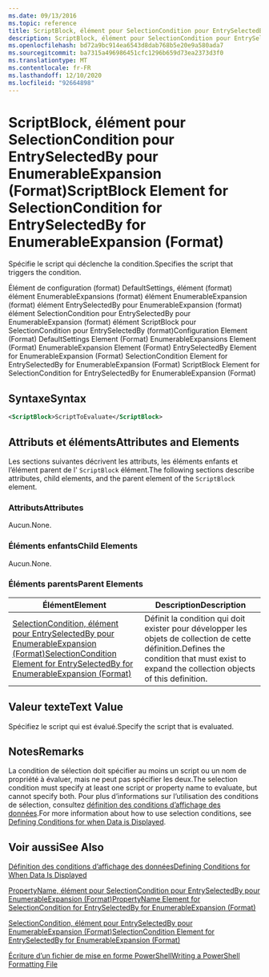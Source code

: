 ```yaml
---
ms.date: 09/13/2016
ms.topic: reference
title: ScriptBlock, élément pour SelectionCondition pour EntrySelectedBy pour EnumerableExpansion (Format)
description: ScriptBlock, élément pour SelectionCondition pour EntrySelectedBy pour EnumerableExpansion (Format)
ms.openlocfilehash: bd72a9bc914ea6543d8dab768b5e20e9a580ada7
ms.sourcegitcommit: ba7315a496986451cfc1296b659d73ea2373d3f0
ms.translationtype: MT
ms.contentlocale: fr-FR
ms.lasthandoff: 12/10/2020
ms.locfileid: "92664898"
---
```

# <a name="scriptblock-element-for-selectioncondition-for-entryselectedby-for-enumerableexpansion-format"></a><span data-ttu-id="06f76-103">ScriptBlock, élément pour SelectionCondition pour EntrySelectedBy pour EnumerableExpansion (Format)</span><span class="sxs-lookup"><span data-stu-id="06f76-103">ScriptBlock Element for SelectionCondition for EntrySelectedBy for EnumerableExpansion (Format)</span></span>

<span data-ttu-id="06f76-104">Spécifie le script qui déclenche la condition.</span><span class="sxs-lookup"><span data-stu-id="06f76-104">Specifies the script that triggers the condition.</span></span>

<span data-ttu-id="06f76-105">Élément de configuration (format) DefaultSettings, élément (format) élément EnumerableExpansions (format) élément EnumerableExpansion (format) élément EntrySelectedBy pour EnumerableExpansion (format) élément SelectionCondition pour EntrySelectedBy pour EnumerableExpansion (format) élément ScriptBlock pour SelectionCondition pour EntrySelectedBy (format)</span><span class="sxs-lookup"><span data-stu-id="06f76-105">Configuration Element (Format) DefaultSettings Element (Format) EnumerableExpansions Element (Format) EnumerableExpansion Element (Format) EntrySelectedBy Element for EnumerableExpansion (Format) SelectionCondition Element for EntrySelectedBy for EnumerableExpansion (Format) ScriptBlock Element for SelectionCondition for EntrySelectedBy for EnumerableExpansion (Format)</span></span>

## <a name="syntax"></a><span data-ttu-id="06f76-106">Syntaxe</span><span class="sxs-lookup"><span data-stu-id="06f76-106">Syntax</span></span>

```xml
<ScriptBlock>ScriptToEvaluate</ScriptBlock>
```

## <a name="attributes-and-elements"></a><span data-ttu-id="06f76-107">Attributs et éléments</span><span class="sxs-lookup"><span data-stu-id="06f76-107">Attributes and Elements</span></span>

<span data-ttu-id="06f76-108">Les sections suivantes décrivent les attributs, les éléments enfants et l’élément parent de l' `ScriptBlock` élément.</span><span class="sxs-lookup"><span data-stu-id="06f76-108">The following sections describe attributes, child elements, and the parent element of the `ScriptBlock` element.</span></span>

### <a name="attributes"></a><span data-ttu-id="06f76-109">Attributs</span><span class="sxs-lookup"><span data-stu-id="06f76-109">Attributes</span></span>

<span data-ttu-id="06f76-110">Aucun.</span><span class="sxs-lookup"><span data-stu-id="06f76-110">None.</span></span>

### <a name="child-elements"></a><span data-ttu-id="06f76-111">Éléments enfants</span><span class="sxs-lookup"><span data-stu-id="06f76-111">Child Elements</span></span>

<span data-ttu-id="06f76-112">Aucun.</span><span class="sxs-lookup"><span data-stu-id="06f76-112">None.</span></span>

### <a name="parent-elements"></a><span data-ttu-id="06f76-113">Éléments parents</span><span class="sxs-lookup"><span data-stu-id="06f76-113">Parent Elements</span></span>

|<span data-ttu-id="06f76-114">Élément</span><span class="sxs-lookup"><span data-stu-id="06f76-114">Element</span></span>|<span data-ttu-id="06f76-115">Description</span><span class="sxs-lookup"><span data-stu-id="06f76-115">Description</span></span>|
|-------------|-----------------|
|[<span data-ttu-id="06f76-116">SelectionCondition, élément pour EntrySelectedBy pour EnumerableExpansion (Format)</span><span class="sxs-lookup"><span data-stu-id="06f76-116">SelectionCondition Element for EntrySelectedBy for EnumerableExpansion (Format)</span></span>](./selectioncondition-element-for-entryselectedby-for-enumerableexpansion-format.md)|<span data-ttu-id="06f76-117">Définit la condition qui doit exister pour développer les objets de collection de cette définition.</span><span class="sxs-lookup"><span data-stu-id="06f76-117">Defines the condition that must exist to expand the collection objects of this definition.</span></span>|

## <a name="text-value"></a><span data-ttu-id="06f76-118">Valeur texte</span><span class="sxs-lookup"><span data-stu-id="06f76-118">Text Value</span></span>

<span data-ttu-id="06f76-119">Spécifiez le script qui est évalué.</span><span class="sxs-lookup"><span data-stu-id="06f76-119">Specify the script that is evaluated.</span></span>

## <a name="remarks"></a><span data-ttu-id="06f76-120">Notes</span><span class="sxs-lookup"><span data-stu-id="06f76-120">Remarks</span></span>

<span data-ttu-id="06f76-121">La condition de sélection doit spécifier au moins un script ou un nom de propriété à évaluer, mais ne peut pas spécifier les deux.</span><span class="sxs-lookup"><span data-stu-id="06f76-121">The selection condition must specify at least one script or property name to evaluate, but cannot specify both.</span></span> <span data-ttu-id="06f76-122">Pour plus d’informations sur l’utilisation des conditions de sélection, consultez [définition des conditions d’affichage des données](./defining-conditions-for-displaying-data.md).</span><span class="sxs-lookup"><span data-stu-id="06f76-122">For more information about how to use selection conditions, see [Defining Conditions for when Data is Displayed](./defining-conditions-for-displaying-data.md).</span></span>

## <a name="see-also"></a><span data-ttu-id="06f76-123">Voir aussi</span><span class="sxs-lookup"><span data-stu-id="06f76-123">See Also</span></span>

[<span data-ttu-id="06f76-124">Définition des conditions d’affichage des données</span><span class="sxs-lookup"><span data-stu-id="06f76-124">Defining Conditions for When Data Is Displayed</span></span>](./defining-conditions-for-displaying-data.md)

[<span data-ttu-id="06f76-125">PropertyName, élément pour SelectionCondition pour EntrySelectedBy pour EnumerableExpansion (Format)</span><span class="sxs-lookup"><span data-stu-id="06f76-125">PropertyName Element for SelectionCondition for EntrySelectedBy for EnumerableExpansion (Format)</span></span>](./propertyname-element-for-selectioncondition-for-entryselectedby-for-enumerableexpansion-format.md)

[<span data-ttu-id="06f76-126">SelectionCondition, élément pour EntrySelectedBy pour EnumerableExpansion (Format)</span><span class="sxs-lookup"><span data-stu-id="06f76-126">SelectionCondition Element for EntrySelectedBy for EnumerableExpansion (Format)</span></span>](./selectioncondition-element-for-entryselectedby-for-enumerableexpansion-format.md)

[<span data-ttu-id="06f76-127">Écriture d’un fichier de mise en forme PowerShell</span><span class="sxs-lookup"><span data-stu-id="06f76-127">Writing a PowerShell Formatting File</span></span>](./writing-a-powershell-formatting-file.md)
